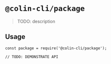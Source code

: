 # `@colin-cli/package`

> TODO: description

## Usage

```
const package = require('@colin-cli/package');

// TODO: DEMONSTRATE API
```
